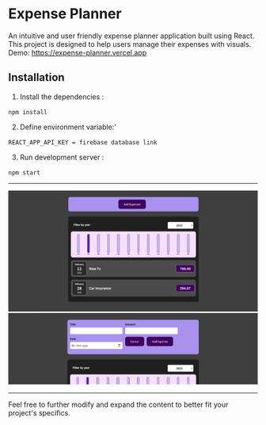 # Expense Planner

An intuitive and user friendly expense planner application built using React. This project is designed to help users manage their expenses with visuals.  
Demo: https://expense-planner.vercel.app

## Installation

1. Install the dependencies :  
 ```
 npm install
 ```
2. Define environment variable:'
```
REACT_APP_API_KEY = firebase database link
``` 
3. Run development server : 
```
npm start 
```
---

![main-image](./Main.PNG)
![Form-image](./Form.PNG)

---

Feel free to further modify and expand the content to better fit your project's specifics.
